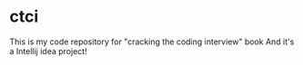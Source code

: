 ctci
====

This is my code repository for "cracking the coding interview" book
And it's a Intellij idea project!
